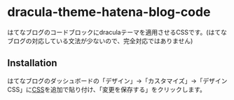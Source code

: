 # dracula-theme-hatena-blog-code

はてなブログのコードブロックにdraculaテーマを適用させるCSSです。(はてなブログの対応している文法が少ないので、完全対応ではありません)

## Installation
はてなブログのダッシュボードの「デザイン」→「カスタマイズ」→「デザインCSS」に[CSS](https://github.com/chiroruxx/dracula-theme-hatena-blog-code/blob/master/design.css)を追加で貼り付け、「変更を保存する」をクリックします。
